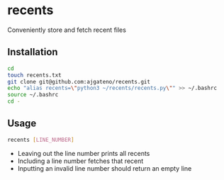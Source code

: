 # recents
Conveniently store and fetch recent files

## Installation
```bash
cd
touch recents.txt
git clone git@github.com:ajgateno/recents.git
echo "alias recents=\"python3 ~/recents/recents.py\"" >> ~/.bashrc
source ~/.bashrc
cd -
```

## Usage
```bash
recents [LINE_NUMBER]
```

- Leaving out the line number prints all recents
- Including a line number fetches that recent
- Inputting an invalid line number should return an empty line
